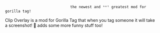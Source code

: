                                   the newest and ⁿᵒᵗ greatest mod for gorilla tag! 

Clip Overlay is a mod for Gorilla Tag that when you tag someone it will take a screenshot! 📸 
                                              adds some more funny stuff too!

